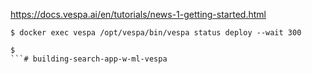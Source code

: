 
https://docs.vespa.ai/en/tutorials/news-1-getting-started.html

```
$ docker exec vespa /opt/vespa/bin/vespa status deploy --wait 300

$ 
```# building-search-app-w-ml-vespa
